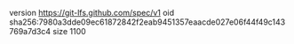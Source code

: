 version https://git-lfs.github.com/spec/v1
oid sha256:7980a3dde09ec61872842f2eab9451357eaacde027e06f44f49c143769a7d3c4
size 1100
